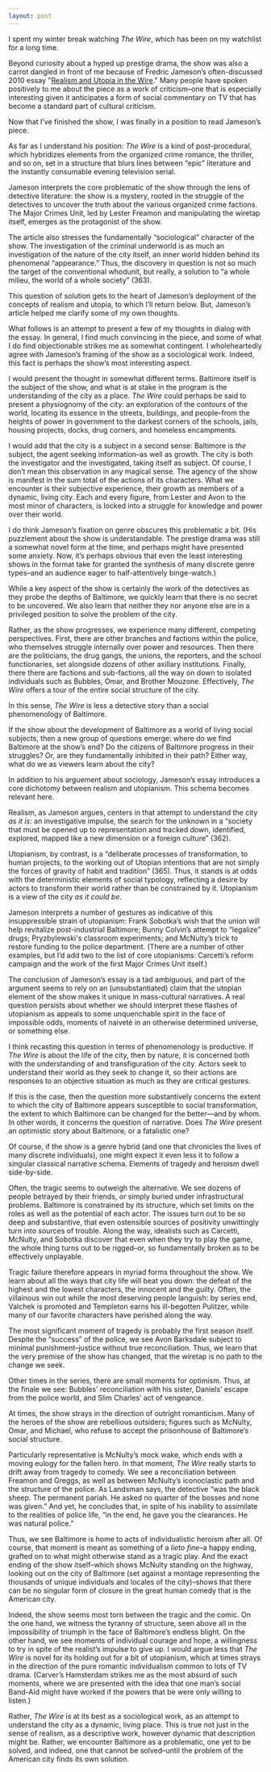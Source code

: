 ```yaml
---
layout: post
---
```

I spent my winter break watching <em>The Wire</em>, which has been on my watchlist for a long time.

Beyond curiosity about a hyped up prestige drama, the show was also a carrot dangled in front of me because of Fredric Jameson’s often-discussed 2010 essay "<a href="https://muse.jhu.edu/article/447304" target="_blank">Realism and Utopia in the Wire</a>." Many people have spoken positively to me about the piece as a work of criticism–one that is especially interesting given  it anticipates a form of social commentary on TV that has become a standard part of cultural criticism.

Now that I’ve finished the show, I was finally in a position to read Jameson’s piece.

As far as I understand his position: <em>The Wire</em> is a kind of post-procedural, which hybridizes elements from the organized crime romance, the thriller, and so on, set in a structure that blurs lines between “epic” literature and the instantly consumable evening television serial.

Jameson interprets the core problematic of the show through the lens of detective literature: the show is a mystery, rooted in the struggle of the detectives to uncover the truth about the various organized crime factions. The Major Crimes Unit, led by Lester Freamon and manipulating the wiretap itself, emerges as the protagonist of the show.

The article also stresses the fundamentally “sociological” character of the show. The investigation of the criminal underworld is as much an investigation of the nature of the city itself, an inner world hidden behind its phenomenal “appearance.” Thus, the discovery in question is not so much the target of the conventional whodunit, but really, a solution to “a whole milieu, the world of a whole society” (363).

This question of solution gets to the heart of Jameson’s deployment of the concepts of realism and utopia, to which I’ll return below. But, Jameson’s article helped me clarify some of my own thoughts.

What follows is an attempt to present a few of my thoughts in dialog with the essay. In general, I find much convincing in the piece, and some of what I do find objectionable strikes me as somewhat contingent. I wholeheartedly agree with Jameson’s framing of the show as a sociological work. Indeed, this fact is perhaps the show’s most interesting aspect.

I would present the thought in somewhat different terms. Baltimore itself is the subject of the show, and what is at stake in the program is the understanding of the city as a place. <em>The Wire</em> could perhaps be said to present a physiognomy of the city: an exploration of the contours of the world, locating its essence in the streets, buildings, and people–from the heights of power in government to the darkest corners of the schools, jails, housing projects, docks, drug corners, and homeless encampments.

I would add that the city is a subject in a second sense: Baltimore is <em>the</em> subject, the agent seeking information–as well as growth. The city is both the investigator and the investigated, taking itself as subject. Of course, I don’t mean this observation in any magical sense. The agency of the show is manifest in the sum total of the actions of its characters. What we encounter is their subjective experience, their growth as members of a dynamic, living city. Each and every figure, from Lester and Avon to the most minor of characters, is locked into a struggle for knowledge and power over their world.

I do think Jameson’s fixation on genre obscures this problematic a bit. (His puzzlement about the show is understandable. The prestige drama was still a somewhat novel form at the time, and perhaps might have presented some anxiety. Now, it’s perhaps obvious that even the least interesting shows in the format take for granted the synthesis of many discrete genre types–and an audience eager to half-attentively binge-watch.)

While a key aspect of the show is certainly the work of the detectives as they probe the depths of Baltimore, we quickly learn that there is no secret to be uncovered. We also learn that neither they nor anyone else are in a privileged position to solve the problem of the city.

Rather, as the show progresses, we experience many different, competing perspectives. First, there are other branches and factions within the police, who themselves struggle internally over power and resources. Then there are the politicians, the drug gangs, the unions, the reporters, and the school functionaries, set alongside dozens of other axillary institutions. Finally, there there are factions and sub-factions, all the way on down to isolated individuals such as Bubbles, Omar, and Brother Mouzone. Effectively, <em>The Wire</em> offers a tour of the entire social structure of the city.

In this sense, <em>The Wire</em> is less a detective story than a social phenomenology of Baltimore.

If the show about the development of Baltimore as a world of living social subjects, then a new group of questions emerge: where do we find Baltimore at the show’s end? Do the citizens of Baltimore progress in their struggles? Or, are they fundamentally inhibited in their path? Either way, what do we as viewers learn about the city?

In addition to his arguement about sociology, Jameson’s essay introduces a core dichotomy between realism and utopianism. This schema becomes relevant here.

Realism, as Jameson argues, centers in that attempt to understand the city <em>as it is</em>: an investigative impulse, the search for the unknown in a “society that must be opened up to representation and tracked down, identified, explored, mapped like a new dimension or a foreign culture” (362).

Utopianism, by contrast, is a “deliberate processes of transformation, to human projects, to the working out of Utopian intentions that are not simply the forces of gravity of habit and tradition” (365). Thus, it stands is at odds with the deterministic elements of social typology, reflecting a desire by actors to transform their world rather than be constrained by it. Utopianism is a view of the city <em>as it could be</em>.

Jameson interprets a number of gestures as indicative of this insuppressible strain of utopianism: Frank Sobotka’s wish that the union will help revitalize post-industrial Baltimore; Bunny Colvin’s attempt to “legalize” drugs; Pryzbylewski's classroom experiments; and McNulty’s trick to restore funding to the police department. (There are a number of other examples, but I’d add two to the list of core utopianisms: Carcetti’s reform campaign and the work of the first Major Crimes Unit itself.)

The conclusion of Jameson’s essay is a tad ambiguous, and part of the argument seems to rely on an (unsubstantiated) claim that the utopian element of the show makes it unique in mass-cultural narratives. A real question persists about whether we should interpret these flashes of utopianism as appeals to some unquenchable spirit in the face of impossible odds, moments of naiveté in an otherwise determined universe, or something else.

I think recasting this question in terms of phenomenology is productive. If <em>The Wire</em> is about the life of the city, then by nature, it is concerned both with the understanding of and transfiguration of the city. Actors seek to understand their world as they seek to change it, so their actions are responses to an objective situation as much as they are critical gestures.

If this is the case, then the question more substantively concerns the extent to which the city of Baltimore appears susceptible to social transformation, the extent to which Baltimore can be changed for the better—and by whom. In other words, it concerns the question of narrative. Does <em>The Wire</em> present an optimistic story about Baltimore, or a fatalistic one?

Of course, if the show is a genre hybrid (and one that chronicles the lives of many discrete individuals), one might expect it even less it to follow a singular classical narrative schema. Elements of tragedy and heroism dwell side-by-side.

Often, the tragic seems to outweigh the alternative. We see dozens of people betrayed by their friends, or simply buried under infrastructural problems. Baltimore is constrained by its structure, which set limits on the roles as well as the potential of each actor. The issues turn out to be so deep and substantive, that even ostensible sources of positivity unwittingly turn into sources of trouble. Along the way, idealists such as Carcetti, McNulty, and Sobotka discover that even when they try to play the game, the whole thing turns out to be rigged–or, so fundamentally broken as to be effectively unplayable.

Tragic failure therefore appears in myriad forms throughout the show. We learn about all the ways that city life will beat you down: the defeat of the highest and the lowest characters, the innocent and the guilty. Often, the villainous win out while the most deserving people languish: by series end, Valchek is promoted and Templeton earns his ill-begotten Pulitzer, while many of our favorite characters have perished along the way.

The most significant moment of tragedy is probably the first season itself. Despite the “success” of the police, we see Avon Barksdale subject to minimal punishment–justice without true reconciliation. Thus, we learn that the very premise of the show has changed, that the wiretap is no path to the change we seek. 

Other times in the series, there are small moments for optimism. Thus, at the finale we see: Bubbles’ reconciliation with his sister, Daniels’ escape from the police world, and Slim Charles’ act of vengeance.

At times, the show strays in the direction of outright romanticism. Many of the heroes of the show are rebellious outsiders; figures such as McNulty, Omar, and Michael, who refuse to accept the prisonhouse of Baltimore’s social structure. 

Particularly representative is McNulty’s mock wake, which ends with a moving eulogy for the fallen hero. In that moment, <em>The Wire</em> really starts to drift away from tragedy to comedy. We see a reconciliation between Freamon and Greggs, as well as between McNulty’s iconoclastic path and the structure of the police. As Landsman says, the detective “was the black sheep. The permanent pariah. He asked no quarter of the bosses and none was given.” And yet, he concludes that, in spite of his inability to assimilate to the realities of police life, “in the end, he gave you the clearances. He was natural police.”

Thus, we see Baltimore is home to acts of individualistic heroism after all. Of course, that moment is meant as something of a <em>lieto fine</em>–a happy ending, grafted on to what might otherwise stand as a tragic play. And the exact ending of the show itself–which shows McNulty standing on the highway, looking out on the city of Baltimore (set against a montage representing the thousands of unique individuals and locales of the city)–shows that there can be no singular form of closure in the great human comedy that is the American city.

Indeed, the show seems most torn between the tragic and the comic. On the one hand, we witness the tyranny of structure, seen above all in the impossibility of triumph in the face of Baltimore’s endless blight. On the other hand, we see moments of individual courage and hope, a willingness to try in spite of the realist’s impulse to give up. I would argue less that <em>The Wire</em> is novel for its holding out for a bit of utopianism, which at times strays in the direction of the pure romantic individualism common to lots of TV drama. (Carver’s Hamsterdam strikes me as the most absurd of such moments, where we are presented with the idea that one man’s social Band-Aid might have worked if the powers that be were only willing to listen.)

Rather, <em>The Wire</em> is at its best as a sociological work, as an attempt to understand the city as a dynamic, living place. This is true not just in the sense of realism, as a descriptive work, however dynamic that description might be. Rather, we encounter Baltimore as a problematic, one yet to be solved, and indeed, one that cannot be solved–until the problem of the American city finds its own solution.
